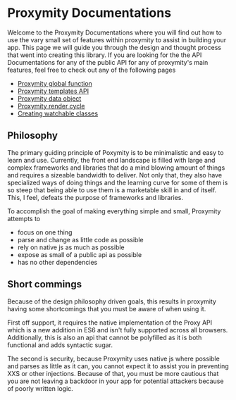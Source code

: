 # Proxymity Documentations
Welcome to the Proxymity Documentations where you will find out how to use the vary small set of features within proxymity to assist in building your app. This page we will guide you through the design and thought process that went into creating this library. If you are looking for the the API Documentations for any of the public API for any of proxymity's main features, feel free to check out any of the following pages
- [Proxymity global function](proxymity.md)
- [Proxymity templates API](template-api.md)
- [Proxymity data object](proxymity-data.md)
- [Proxymity render cycle](render-cycle.md)
- [Creating watchable classes](observable-classes.md)

## Philosophy
The primary guiding principle of Poxymity is to be minimalistic and easy to learn and use. Currently, the front end landscape is filled with large and complex frameworks and libraries that do a mind blowing amount of things and requires a sizeable bandwidth to deliver. Not only that, they also have specialized ways of doing things and the learning curve for some of them is so steep that being able to use them is a marketable skill in and of itself. This, I feel, defeats the purpose of frameworks and libraries.

To accomplish the goal of making everything simple and small, Proxymity attempts to
- focus on one thing
- parse and change as little code as possible
- rely on native js as much as possible
- expose as small of a public api as possible
- has no other dependencies

## Short commings
Because of the design philosophy driven goals, this results in proxymity having some shortcomings that you must be aware of when using it.

First off support, it requires the native implementation of the Proxy API which is a new addition in ES6 and isn't fully supported across all browsers. Additionally, this is also an api that cannot be polyfilled as it is both functional and adds syntactic sugar.

The second is security, because Proxymity uses native js where possible and parses as little as it can, you cannot expect it to assist you in preventing XXS or other injections. Because of that, you must be more cautious that you are not leaving a backdoor in your app for potential attackers because of poorly written logic.
